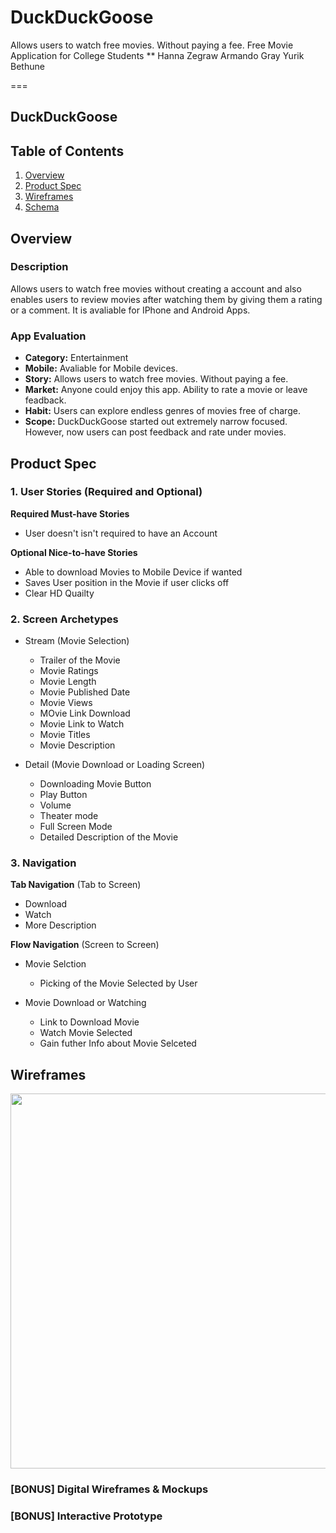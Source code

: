 # DuckDuckGoose
Allows users to watch free movies. Without paying a fee.
Free Movie Application for College Students
** 
Hanna Zegraw
Armando Gray
Yurik Bethune

===

## DuckDuckGoose

## Table of Contents
1. [Overview](#Overview)
1. [Product Spec](#Product-Spec)
1. [Wireframes](#Wireframes)
2. [Schema](#Schema)

## Overview
### Description
Allows users to watch free movies without creating a account and also enables users to review movies after watching them by giving them a rating or a comment. It is avaliable for IPhone and Android Apps.  

### App Evaluation

- **Category:** Entertainment
- **Mobile:** Avaliable for Mobile devices.
- **Story:** Allows users to watch free movies. Without paying a fee.
- **Market:** Anyone could enjoy this app. Ability to rate a movie or leave feadback.
- **Habit:** Users can explore endless genres of movies free of charge. 
- **Scope:** DuckDuckGoose started out extremely narrow focused. However, now users can post feedback and rate under movies.

## Product Spec

### 1. User Stories (Required and Optional)

**Required Must-have Stories**

* User doesn't isn't required to have an Account


**Optional Nice-to-have Stories**

* Able to download Movies to Mobile Device if wanted
* Saves User position in the Movie if user clicks off
* Clear HD Quailty 


### 2. Screen Archetypes

* Stream (Movie Selection)
   * Trailer of the Movie
   * Movie Ratings
   * Movie Length
   * Movie Published Date
   * Movie Views 
   * MOvie Link Download 
   * Movie Link to Watch 
   * Movie Titles
   * Movie Description
   
* Detail (Movie Download or Loading Screen)
   * Downloading Movie Button
   * Play Button
   * Volume 
   * Theater mode 
   * Full Screen Mode 
   * Detailed Description of the Movie

### 3. Navigation

**Tab Navigation** (Tab to Screen)

* Download 
* Watch
* More Description

**Flow Navigation** (Screen to Screen)

* Movie Selction
   * Picking of the Movie Selected by User
   
* Movie Download or Watching
   * Link to Download Movie 
   * Watch Movie Selected 
   * Gain futher Info about Movie Selceted
  

## Wireframes

<img src="YOUR_WIREFRAME_IMAGE_URL" width=600>

### [BONUS] Digital Wireframes & Mockups

### [BONUS] Interactive Prototype
